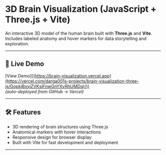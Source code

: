 # 3D Brain Visualization (JavaScript + Three.js + Vite)

An interactive 3D model of the human brain built with **Three.js** and **Vite**.  
Includes labeled anatomy and hover markers for data storytelling and exploration.  

---

## 🚀 Live Demo
[View Demo][(https://brain-visualization.vercel.app](https://vercel.com/darga001s-projects/brain-visualization-three-js/GopkjBxyjZVKsjFnwGnYXvRhUMDq)/))  
*(auto-deployed from GitHub → Vercel)*

---

## 🛠️ Features
- 3D rendering of brain structures using Three.js
- Anatomical markers with hover interactions
- Responsive design for browser display
- Built with Vite for fast development and deployment

---

